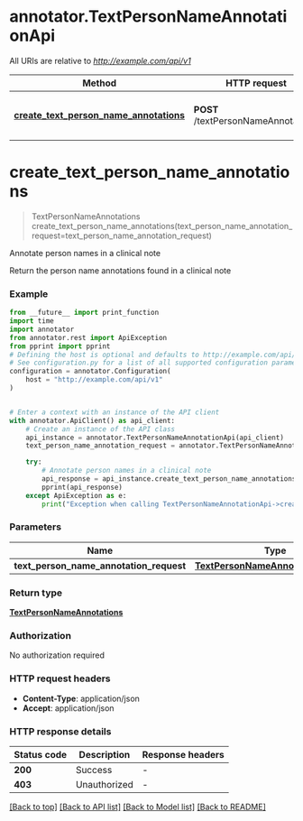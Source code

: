 # annotator.TextPersonNameAnnotationApi

All URIs are relative to *http://example.com/api/v1*

Method | HTTP request | Description
------------- | ------------- | -------------
[**create_text_person_name_annotations**](TextPersonNameAnnotationApi.md#create_text_person_name_annotations) | **POST** /textPersonNameAnnotations | Annotate person names in a clinical note


# **create_text_person_name_annotations**
> TextPersonNameAnnotations create_text_person_name_annotations(text_person_name_annotation_request=text_person_name_annotation_request)

Annotate person names in a clinical note

Return the person name annotations found in a clinical note

### Example

```python
from __future__ import print_function
import time
import annotator
from annotator.rest import ApiException
from pprint import pprint
# Defining the host is optional and defaults to http://example.com/api/v1
# See configuration.py for a list of all supported configuration parameters.
configuration = annotator.Configuration(
    host = "http://example.com/api/v1"
)


# Enter a context with an instance of the API client
with annotator.ApiClient() as api_client:
    # Create an instance of the API class
    api_instance = annotator.TextPersonNameAnnotationApi(api_client)
    text_person_name_annotation_request = annotator.TextPersonNameAnnotationRequest() # TextPersonNameAnnotationRequest |  (optional)

    try:
        # Annotate person names in a clinical note
        api_response = api_instance.create_text_person_name_annotations(text_person_name_annotation_request=text_person_name_annotation_request)
        pprint(api_response)
    except ApiException as e:
        print("Exception when calling TextPersonNameAnnotationApi->create_text_person_name_annotations: %s\n" % e)
```

### Parameters

Name | Type | Description  | Notes
------------- | ------------- | ------------- | -------------
 **text_person_name_annotation_request** | [**TextPersonNameAnnotationRequest**](TextPersonNameAnnotationRequest.md)|  | [optional] 

### Return type

[**TextPersonNameAnnotations**](TextPersonNameAnnotations.md)

### Authorization

No authorization required

### HTTP request headers

 - **Content-Type**: application/json
 - **Accept**: application/json

### HTTP response details
| Status code | Description | Response headers |
|-------------|-------------|------------------|
**200** | Success |  -  |
**403** | Unauthorized |  -  |

[[Back to top]](#) [[Back to API list]](../README.md#documentation-for-api-endpoints) [[Back to Model list]](../README.md#documentation-for-models) [[Back to README]](../README.md)

